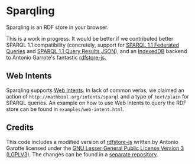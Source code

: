 Sparqling
=========

Sparqling is an RDF store in your browser.

This is a work in progress. It would be better if we contributed better SPARQL 1.1 compatibility (concretely, support for [SPARQL 1.1 Federated Queries](http://www.w3.org/TR/sparql11-federated-query/) and [SPARQL 1.1 Query Results JSON](http://www.w3.org/TR/sparql11-results-json/)), and an [IndexedDB](http://www.w3.org/TR/IndexedDB/) backend to Antonio Garrote's fantastic [rdfstore-js](https://github.com/antoniogarrote/rdfstore-js).


Web Intents
-----------

Sparqling supports [Web Intents](http://www.w3.org/TR/web-intents/). In lack of common verbs, we claimed an action of `http://mathbiol.org/intents/sparql` and a type of `text/plain` for SPARQL queries.
An example on how to use Web Intents to query the RDF store can be found in `examples/web-intent.html`.


Credits
-------

This code includes a modified version of [rdfstore-js](https://github.com/antoniogarrote/rdfstore-js) written by Antonio Garotte licensed under the [GNU Lesser General Public License Version 3 (LGPLV3)](http://www.gnu.org/licenses/lgpl.html). The changes can be found in a [separate repository](https://github.com/agrueneberg/rdfstore-js).
